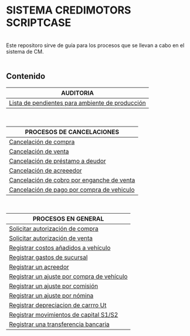 # SISTEMA CREDIMOTORS SCRIPTCASE
<br>Este repositoro sirve de guía para los procesos que se llevan a cabo en el sistema de CM.
<br><br>

## Contenido

|AUDITORIA|
|-----------|
|[Lista de pendientes para ambiente de producción](pendientes.md)| 

&nbsp;

|PROCESOS DE CANCELACIONES|
|-----------|
|[Cancelación de compra](cancelacionCompra.md)| 
|[Cancelación de venta](cancelacionVenta.md)| 
|[Cancelación de préstamo a deudor](cancelacionPrestamoDeudor.md)|
|[Cancelación de acreeedor](cancelacionAcreedor.md)|
|[Cancelación de cobro por enganche de venta](cancelacionEnganche.md)|
|[Cancelación de pago por compra de vehiculo](cancelacionPagoCompra.md)|

&nbsp;

|PROCESOS EN GENERAL|
|-----------|
|[Solicitar autorización de compra](autorizacionCompra.md)| 
|[Solicitar autorización de venta](autorizacionVenta.md)| 
|[Registrar costos añadidos a vehículo](registrarCostoAñadido.md)|
|[Registrar gastos de sucursal](registrarGastoSucursal.md)|
|[Registrar un acreedor](registrarAcreedor.md)|
|[Registrar un ajuste por compra de vehículo](registrarAjusteCompraVehiculo.md)|
|[Registrar un ajuste por comisión](registrarAjusteComision.md)|
|[Registrar un ajuste por nómina](registrarAjusteNomina.md)|
|[Registrar depreciacion de carrro Ut](registrarDepreciacionCarroUt.md)|
|[Registrar movimientos de capital S1/S2](registrarMovimientoCapital.md)|
|[Registrar una transferencia bancaria](registrarTransferenciaBancaria.md)|

&nbsp;
